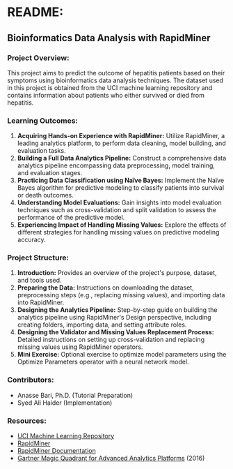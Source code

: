 # **README:**
## **Bioinformatics Data Analysis with RapidMiner**

### **Project Overview:**
This project aims to predict the outcome of hepatitis patients based on their symptoms using bioinformatics data analysis techniques. The dataset used in this project is obtained from the UCI machine learning repository and contains information about patients who either survived or died from hepatitis.

### **Learning Outcomes:**
1. **Acquiring Hands-on Experience with RapidMiner:** Utilize RapidMiner, a leading analytics platform, to perform data cleaning, model building, and evaluation tasks.
2. **Building a Full Data Analytics Pipeline:** Construct a comprehensive data analytics pipeline encompassing data preprocessing, model training, and evaluation stages.
3. **Practicing Data Classification using Naïve Bayes:** Implement the Naïve Bayes algorithm for predictive modeling to classify patients into survival or death outcomes.
4. **Understanding Model Evaluations:** Gain insights into model evaluation techniques such as cross-validation and split validation to assess the performance of the predictive model.
5. **Experiencing Impact of Handling Missing Values:** Explore the effects of different strategies for handling missing values on predictive modeling accuracy.

### **Project Structure:**
1. **Introduction:** Provides an overview of the project's purpose, dataset, and tools used.
2. **Preparing the Data:** Instructions on downloading the dataset, preprocessing steps (e.g., replacing missing values), and importing data into RapidMiner.
3. **Designing the Analytics Pipeline:** Step-by-step guide on building the analytics pipeline using RapidMiner's Design perspective, including creating folders, importing data, and setting attribute roles.
4. **Designing the Validator and Missing Values Replacement Process:** Detailed instructions on setting up cross-validation and replacing missing values using RapidMiner operators.
5. **Mini Exercise:** Optional exercise to optimize model parameters using the Optimize Parameters operator with a neural network model.

### **Contributors:**
- Anasse Bari, Ph.D. (Tutorial Preparation)
- Syed Ali Haider (Implementation)

### **Resources:**
- [UCI Machine Learning Repository](https://archive.ics.uci.edu/ml/datasets/hepatitis)
- [RapidMiner](https://rapidminer.com/)
- [RapidMiner Documentation](https://docs.rapidminer.com/latest/studio/getting-started/)
- [Gartner Magic Quadrant for Advanced Analytics Platforms](https://www.rapidminer.com/press-releases/rapidminer-named-leader-in-2016-gartner-magic-quadrant-for-advanced-analytics-platforms/) (2016)
